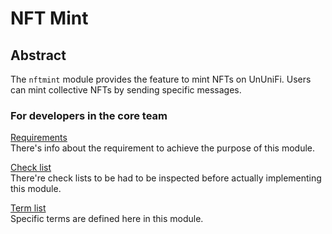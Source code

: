 # NFT Mint

## Abstract

The `nftmint` module provides the feature to mint NFTs on UnUniFi.
Users can mint collective NFTs by sending specific messages.

### For developers in the core team

[Requirements](https://github.com/UnUniFi/chain/blob/design/spec/x/nftmint/spec/requirements.md)    
There's info about the requirement to achieve the purpose of this module.

[Check list](https://github.com/UnUniFi/chain/blob/design/spec/x/nftmint/spec/check_list.md)   
There're check lists to be had to be inspected before actually implementing this module.

[Term list](https://github.com/UnUniFi/chain/blob/design/spec/x/nftmint/spec/term_list.md)    
Specific terms are defined here in this module.
